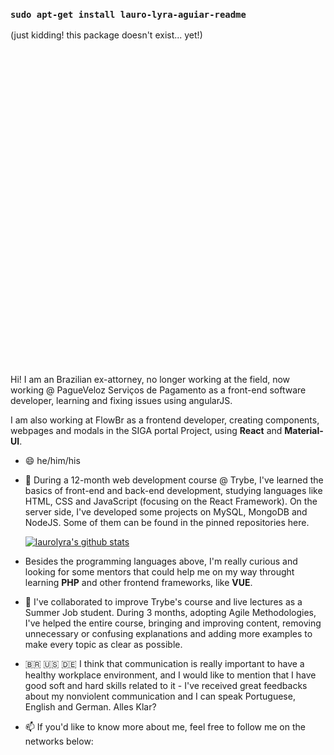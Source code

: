 <link rel="stylesheet" href="https://cdn.jsdelivr.net/gh/devicons/devicon@v2.10.1/devicon.min.css">

### `sudo apt-get install lauro-lyra-aguiar-readme`
(just kidding! this package doesn't exist... yet!)

<code style="font-size: 40px">
<i class="devicon-html5-plain-wordmark colored" alt="HTML"></i>
<i class="devicon-css3-plain-wordmark colored" alt="CSS"></i>
<i class="devicon-javascript-plain colored" alt="JavaScript"></i>
<i class="devicon-react-original colored" alt="React">
<i class="devicon-angularjs-plain colored" alt="angularJS"></i>
<i class="devicon-nodejs-plain colored" alt="nodeJS"></i></i>
<i class="devicon-mongodb-plain colored" alt="mongoDB"></i>
<i class="devicon-mysql-plain colored" alt="MySQL"></i>
<i class="devicon-python-plain colored"></i>
<i class="devicon-linux-plain colored" alt="Linux"></i>
</code>

Hi! I am an Brazilian ex-attorney, no longer working at the field, now working @ PagueVeloz Serviços de Pagamento as a front-end software developer, learning and fixing issues using angularJS.

I am also working at FlowBr as a frontend developer, creating components, webpages and modals in the SIGA portal Project, using **React** and **Material-UI**.

- 😄 he/him/his

- 🌱 During a 12-month web development course @ Trybe, I've learned the basics of front-end and back-end development, studying languages like HTML, CSS and JavaScript (focusing on the React Framework). On the server side, I've developed some projects on MySQL, MongoDB and NodeJS. Some of them can be found in the pinned repositories here.

   [![laurolyra's github stats](https://github-readme-stats.vercel.app/api?username=laurolyra)](https://github.com/laurolyra/github-readme-stats)

- Besides the programming languages above, I'm really curious and looking for some mentors that could help me on my way throught learning **PHP** and other frontend frameworks, like **VUE**.

- 👯 I've collaborated to improve Trybe's course and live lectures as a Summer Job student. During 3 months, adopting Agile Methodologies, I've helped the entire course, bringing and improving content, removing unnecessary or confusing explanations and adding more examples to make every topic as clear as possible.

- 🇧🇷 🇺🇸 🇩🇪 I think that communication is really important to have a healthy workplace environment, and I would like to mention that I have good soft and hard skills related to it - I've received great feedbacks about my nonviolent communication and I can speak Portuguese, English and German. Alles Klar?

- 📫 If you'd like to know more about me, feel free to follow me on the networks below:

   <code style="font-size: 50px"><a href="http://www.linkedin.com/in/laurolyra"><i class="devicon-linkedin-plain colored" alt="LinkedIn"></i></a>
   <a href="http://www.twitter.com/laurolyra"><i class="devicon-twitter-original colored" alt="twitter"></i></a></code>
